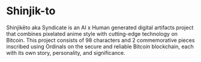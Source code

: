 # Shinjik-to
Shinjikēto aka Syndicate is an AI x Human generated digital artifacts project that combines pixelated anime style with cutting-edge technology on Bitcoin. This project consists of 98 characters and 2 commemorative pieces inscribed using Ordinals on the secure and reliable Bitcoin blockchain, each with its own story, personality, and significance.
